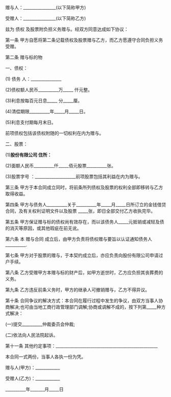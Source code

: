 
 


赠与人：________________(以下简称甲方)


受赠人：________________(以下简称乙方)


兹为
债权
及股票附负担义务赠与。经双方同意达成如下协议：


第一条 甲方自愿将第二条记载债权及股票赠与乙方，而乙方愿遵守合同负担义务受赠。


第二条 赠与标的物


一、债权：


(1)
债务
人：_______________


(2)债权额人民币__________万_____ 仟元整。


(3)利息按每百元日息_____ 分_____厘。


(4)清偿期限__________年_____月_____日。


(5)利息支付期每月末日。


前项债权包括该债权附随的一切权利在内为赠与。


二、股票：


(1)__________股份有限公司 住所：__________


(2)面额人民币__________仟_____佰元股票__________张。


(3)股票字号 ：____________________前项股票包括其利益在内为赠与。


第三条 甲方于本合同成立同时，将前条所列债权及股票的权利全部即移转与乙方取得收益。


第四条 甲方与债务人__________关于__________年_____月_____日所订立的金钱借贷合同，及有关权利证明文件以及股票 _____张，即日全部交付乙方收执完毕。


第五条 甲方保证赠与标的债权尚有效存在，而以该债务人_____元抵销或减轻及债的消灭等原因，或其他瑕疵在前无讹。


第六条 本
赠与合同
成立后，由甲方负责将债权赠与要旨以认证通知债务人__________.


第七条 甲方对于股票的赠与，于本契约成立后，亦应负责向股份有限公司申请过户手续。


第八条 乙方受赠甲方本赠与标的财产后，如甲方逝世时，乙方应负担其丧葬费的义务。


第九条 乙方违反前条义务时，甲方的继承人可撤销赠与，乙方不得异议。


第十条 合同争议的解决方式：本合同在履行过程中发生的争议，由双方当事人协商解决;也可由当地工商行政管理部门调解;协商或调解不成的，按下列第_____种方式解决：


(一)提交__________仲裁委员会仲裁;


(二)依法向人民法院起诉。


第十一条 其他约定事项：__________________________________________________


本合同一式两份，当事人各执一份为凭。


赠与人(甲方)：____________


受赠人(乙方)：____________


__________年_______月_____日




 


 

 
 
 
 
 
  


  
 

  


  


  
 
 
 
 

